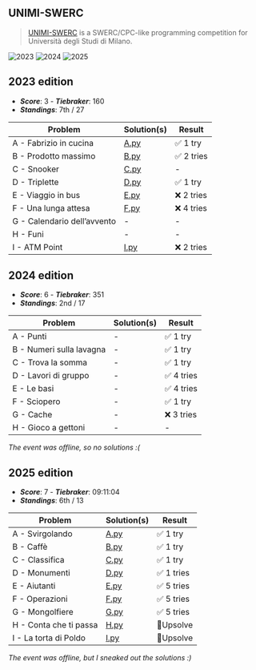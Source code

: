 ## UNIMI-SWERC

> [UNIMI-SWERC](https://unimi-swerc.github.io/) is a SWERC/CPC-like programming competition for Università degli Studi di Milano.

![2023](https://img.shields.io/badge/2023-7th%20%2F%2027-gold)
![2024](https://img.shields.io/badge/2024-2nd%20%2F%2017-gold)
![2025](https://img.shields.io/badge/2025-6th%20%2F%2013-gold)

## 2023 edition

- **_Score_**: 3 - **_Tiebraker_**: 160
- **_Standings_**: 7th / 27

| Problem                     | Solution(s)           | Result     |
| --------------------------- | --------------------- | ---------- |
| A - Fabrizio in cucina      | [A.py](./2023/A/A.py) | ✅ 1 try   |
| B - Prodotto massimo        | [B.py](./2023/B/B.py) | ✅ 2 tries |
| C - Snooker                 | [C.py](./2023/C/C.py) | -          |
| D - Triplette               | [D.py](./2023/D/D.py) | ✅ 1 try   |
| E - Viaggio in bus          | [E.py](./2023/E/E.py) | ❌ 2 tries |
| F - Una lunga attesa        | [F.py](./2023/F/F.py) | ❌ 4 tries |
| G - Calendario dell’avvento | -                     | -          |
| H - Funi                    | -                     | -          |
| I - ATM Point               | [I.py](./2023/I/I.py) | ❌ 2 tries |

## 2024 edition

- **_Score_**: 6 - **_Tiebraker_**: 351
- **_Standings_**: 2nd / 17

| Problem                  | Solution(s) | Result     |
| ------------------------ | ----------- | ---------- |
| A - Punti                | -           | ✅ 1 try   |
| B - Numeri sulla lavagna | -           | ✅ 1 try   |
| C - Trova la somma       | -           | ✅ 1 try   |
| D - Lavori di gruppo     | -           | ✅ 4 tries |
| E - Le basi              | -           | ✅ 4 tries |
| F - Sciopero             | -           | ✅ 1 try   |
| G - Cache                | -           | ❌ 3 tries |
| H - Gioco a gettoni      | -           | -          |

_The event was offline, so no solutions :(_

## 2025 edition

- **_Score_**: 7 - **_Tiebraker_**: 09:11:04
- **_Standings_**: 6th / 13

| Problem                | Solution(s)                   | Result     |
| ---------------------- | ----------------------------- | ---------- |
| A - Svirgolando        | [A.py](./2025/A.py)           | ✅ 1 try   |
| B - Caffè              | [B.py](./2025/B.py)           | ✅ 1 try   |
| C - Classifica         | [C.py](./2025/C.py)           | ✅ 1 try   |
| D - Monumenti          | [D.py](./2025/D.py)           | ✅ 1 tries |
| E - Aiutanti           | [E.py](./2025/E.py)           | ✅ 5 tries |
| F - Operazioni         | [F.py](./2025/F.py)           | ✅ 5 tries |
| G - Mongolfiere        | [G.py](./2025/G.py)           | ✅ 5 tries |
| H - Conta che ti passa | [H.py](./2025/upsolves/H.py)  | 📘Upsolve  |
| I - La torta di Poldo  | [I.py](./2025/upsolves/I.cpp) | 📘Upsolve  |

_The event was offline, but I sneaked out the solutions :)_
